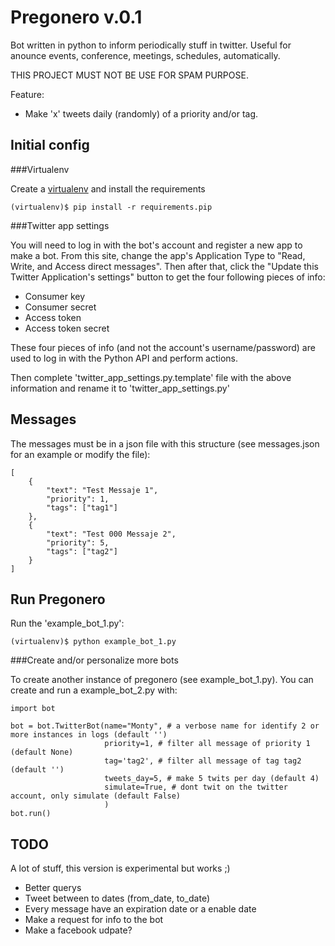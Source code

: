Pregonero v.0.1
===============

Bot written in python to inform periodically stuff in twitter. Useful for anounce events, conference, meetings, schedules, automatically.

THIS PROJECT MUST NOT BE USE FOR SPAM PURPOSE.

Feature:

* Make 'x' tweets daily (randomly) of a priority and/or tag.

Initial config
--------------

###Virtualenv

Create a [virtualenv](http://www.virtualenv.org/en/latest/) and install the requirements

    (virtualenv)$ pip install -r requirements.pip

###Twitter app settings

You will need to log in with the bot's account and register a new app to make a bot. From this site, change the app's Application Type to "Read, Write, and Access direct messages". Then after that, click the "Update this Twitter Application's settings" button to get the four following pieces of info:

* Consumer key
* Consumer secret
* Access token
* Access token secret

These four pieces of info (and not the account's username/password) are used to log in with the Python API and perform actions.

Then complete 'twitter_app_settings.py.template' file with the above information and rename it to 'twitter_app_settings.py'


Messages
--------

The messages must be in a json file with this structure (see messages.json for an example or modify the file):

    [
        {
            "text": "Test Messaje 1",
            "priority": 1,
            "tags": ["tag1"]
        },
        {
            "text": "Test 000 Messaje 2",
            "priority": 5,
            "tags": ["tag2"]
        }
    ]

Run Pregonero
-------------

Run the 'example_bot_1.py':

    (virtualenv)$ python example_bot_1.py

###Create and/or personalize more bots

To create another instance of pregonero (see example_bot_1.py). You can create and run a example_bot_2.py with:

    import bot

    bot = bot.TwitterBot(name="Monty", # a verbose name for identify 2 or more instances in logs (default '')
                         priority=1, # filter all message of priority 1 (default None)
                         tag='tag2', # filter all message of tag tag2 (default '')
                         tweets_day=5, # make 5 twits per day (default 4)
                         simulate=True, # dont twit on the twitter account, only simulate (default False)
                         )
    bot.run()

TODO
----

A lot of stuff, this version is experimental but works ;)

* Better querys
* Tweet between to dates (from_date, to_date)
* Every message have an expiration date or a enable date
* Make a request for info to the bot
* Make a facebook udpate?